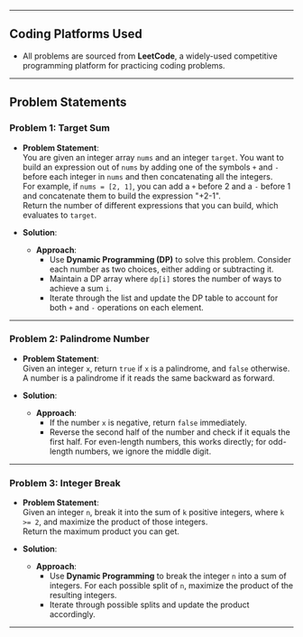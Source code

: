 
---

## Coding Platforms Used
- All problems are sourced from **LeetCode**, a widely-used competitive programming platform for practicing coding problems.

---



## Problem Statements

### Problem 1: Target Sum
- **Problem Statement**:  
  You are given an integer array `nums` and an integer `target`. You want to build an expression out of `nums` by adding one of the symbols `+` and `-` before each integer in `nums` and then concatenating all the integers.  
  For example, if `nums = [2, 1]`, you can add a `+` before 2 and a `-` before 1 and concatenate them to build the expression "+2-1".  
  Return the number of different expressions that you can build, which evaluates to `target`.

- **Solution**:  
  - **Approach**:  
    - Use **Dynamic Programming (DP)** to solve this problem. Consider each number as two choices, either adding or subtracting it.
    - Maintain a DP array where `dp[i]` stores the number of ways to achieve a sum `i`.
    - Iterate through the list and update the DP table to account for both `+` and `-` operations on each element.

---

### Problem 2: Palindrome Number
- **Problem Statement**:  
  Given an integer `x`, return `true` if `x` is a palindrome, and `false` otherwise. A number is a palindrome if it reads the same backward as forward.

- **Solution**:  
  - **Approach**:  
    - If the number `x` is negative, return `false` immediately.
    - Reverse the second half of the number and check if it equals the first half. For even-length numbers, this works directly; for odd-length numbers, we ignore the middle digit.

---

### Problem 3: Integer Break
- **Problem Statement**:  
  Given an integer `n`, break it into the sum of `k` positive integers, where `k >= 2`, and maximize the product of those integers.  
  Return the maximum product you can get.

- **Solution**:  
  - **Approach**:  
    - Use **Dynamic Programming** to break the integer `n` into a sum of integers. For each possible split of `n`, maximize the product of the resulting integers.
    - Iterate through possible splits and update the product accordingly.

---